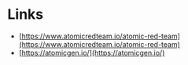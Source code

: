 # Links

- [https://www.atomicredteam.io/atomic-red-team](https://www.atomicredteam.io/atomic-red-team)
- [https://atomicgen.io/](https://atomicgen.io/)